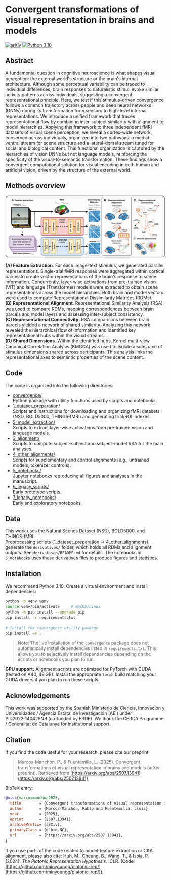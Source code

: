 # Convergent transformations of visual representation in brains and models

[![arXiv](https://img.shields.io/badge/arXiv-2507.13941-b31b1b.svg)](https://arxiv.org/abs/2507.13941) [![Python 3.10](https://img.shields.io/badge/python-3.10-blue.svg)](https://www.python.org/downloads/release/python-3100/)

## Abstract

A fundamental question in cognitive neuroscience is what shapes visual perception: the external world's structure or the brain's internal architecture. Although some perceptual variability can be traced to individual differences, brain responses to naturalistic stimuli evoke similar activity patterns across individuals, suggesting a convergent representational principle. Here, we test if this stimulus-driven convergence follows a common trajectory across people and deep neural networks (DNNs) during its transformation from sensory to high-level internal representations. We introduce a unified framework that traces representational flow by combining inter-subject similarity with alignment to model hierarchies. Applying this framework to three independent fMRI datasets of visual scene perception, we reveal a cortex-wide network, conserved across individuals, organized into two pathways: a medial-ventral stream for scene structure and a lateral-dorsal stream tuned for social and biological content. This functional organization is captured by the hierarchies of vision DNNs but not language models, reinforcing the specificity of the visual-to-semantic transformation. These findings show a convergent computational solution for visual encoding in both human and artificial vision, driven by the structure of the external world.


## Methods overview

![Overview of the methodology](figures/panels/1-pipeline-github.svg)

**(A) Feature Extraction**. For each image-text stimulus, we generated parallel representations. Single-trial fMRI responses were aggregated within cortical parcelsto create vector representations of the brain's response to scene information. Concurrently, layer-wise activations from pre-trained vision (ViT) and language (Transformer) models were extracted to obtain scene representations across the model hierarchies. Both brain and model vectors were used to compute Representational Dissimilarity Matrices (RDMs). \
**(B) Representational Alignment**. Representational Similarity Analysis (RSA) was used to compare RDMs, mapping correspondences between brain parcels and model layers and assessing inter-subject consistency. \
**(C) Representational Connectivity**. RSA comparisons between brain parcels yielded a network of shared similarity. Analyzing this network revealed the hierarchical flow of information and identified key representational hubs within the visual streams. \
**(D) Shared Dimensions**. Within the identified hubs, Kernel multi-view Canonical Correlation Analysis (KMCCA) was used to isolate a subspace of stimulus dimensions shared across participants. This analysis links the representational axes to semantic properties of the scene content.


## Code

The code is organized into the following directories:

- [convergence/](./convergence/)  <br/>
  Python package with utility functions used by scripts and notebooks.
- [1_dataset_preparation/](./1_dataset_preparation/) <br/>
  Scripts and instructions for downloading and organizing fMRI datasets (NSD, BOLD5000, THINGS‑fMRI) and generating trial/ROI indexes.
- [2_model_extraction/](./2_model_extraction/) <br/>
  Scripts to extract layer‑wise activations from pre‑trained vision and language models.
- [3_alignment/](./3_alignment/) <br/>
  Scripts to compute subject–subject and subject–model RSA for the main analyses.
- [4_other_alignments/](./4_other_alignments)  <br/>
  Scripts for supplementary and control alignments (e.g., untrained models, tokenizer controls).
- [5_notebooks/](./5_notebooks)  <br/>
  Jupyter notebooks reproducing all figures and analyses in the manuscript.
- [6_legacy_scripts/](./6_legacy_scripts)  <br/>
  Early prototype scripts.
- [7_legacy_notebooks/](./7_legacy_notebooks)  <br/>
  Early and exploratory notebooks.


## Data

This work uses the Natural Scenes Dataset (NSD), BOLD5000, and THINGS‑fMRI.  
Preprocessing scripts (1_dataset_preparation → 4_other_alignments) generate the `derivatives/` folder, which holds all RDMs and alignment outputs. See `derivatives/README.md` for details. The notebooks in `5_notebooks` uses these derivatives files to produce figures and statistics.


## Installation

We recommend Python 3.10. Create a virtual environment and install dependencies:

```bash
python -m venv venv
source venv/bin/activate     # macOS/Linux
python -m pip install --upgrade pip
pip install -r requirements.txt

# Install the convergence utility package
pip install -e .
```

> Note: The live installation of the `convergence` package does not automatically install dependencies listed in `requirements.txt`. This allows you to selectively install dependencies depending on the scripts or notebooks you plan to run.

**GPU support:** Alignment scripts are optimized for PyTorch with CUDA (tested on A40, 48 GB). Install the appropriate `torch` build matching your CUDA drivers if you plan to run these scripts.



## Acknowledgements

This work was supported by the Spanish Ministerio de Ciencia, Innovación y Universidades / Agencia Estatal de Investigación (AEI) under PID2022‑140426NB (co‑funded by ERDF). We thank the CERCA Programme / Generalitat de Catalunya for institutional support.


## Citation

If you find the code useful for your research, please cite our preprint

> Marcos‑Manchón, P., & Fuentemilla, L. (2025). Convergent transformations of visual representation in brains and models (arXiv preprint). Retrieved from [https://arxiv.org/abs/2507.13941](https://arxiv.org/abs/2507.13941)

BibTeX entry:
```bibtex
@misc{marcosmanchon2025,
  title        = {Convergent transformations of visual representation in brains and models},
  author       = {Marcos‑Manchón, Pablo and Fuentemilla, Lluís},
  year         = {2025},
  eprint       = {2507.13941},
  archivePrefix= {arXiv},
  primaryClass = {q‑bio.NC},
  url          = {https://arxiv.org/abs/2507.13941},
}
```

If you use parts of the code related to model‑feature extraction or CKA alignment, please also cite:
Huh, M., Cheung, B., Wang, T., & Isola, P. (2024). *The Platonic Representation Hypothesis*. ICLR. (Code: [https://github.com/minyoungg/platonic-rep/](https://github.com/minyoungg/platonic-rep/)).

